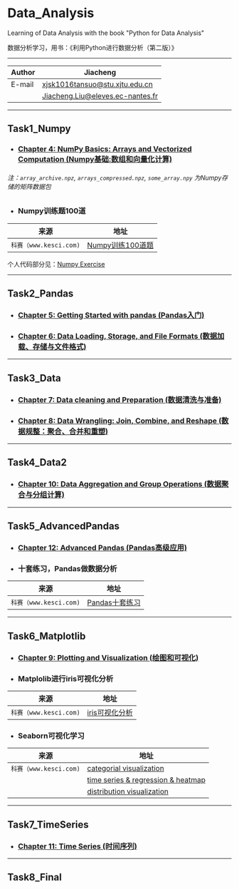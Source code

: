 # Data_Analysis

Learning of Data Analysis with the book "Python for Data Analysis"

数据分析学习，用书：《利用Python进行数据分析（第二版）》

****

|Author|Jiacheng|
|---|---
|E-mail|xjsk1016tansuo@stu.xjtu.edu.cn
| |Jiacheng.Liu@eleves.ec-nantes.fr

****

## Task1_Numpy

* ### [Chapter 4: NumPy Basics: Arrays and Vectorized Computation (Numpy基础:数组和向量化计算)](./Task1_Numpy/4.%20NumPy%20Basics-%20Arrays%20and%20Vectorized%20Computation.ipynb)

###### 注：`array_archive.npz`, `arrays_compressed.npz`, `some_array.npy` 为Numpy存储的矩阵数据包


* ### Numpy训练题100道

|来源|地址|
|----|-----|
|`科赛（www.kesci.com)`|[Numpy训练100道题](https://www.kesci.com/home/project/59f29f67c5f3f5119527a2cc "悬停显示")|

个人代码部分见：[Numpy Exercise](./Task1_Numpy/这100道练习，带你玩转Numpy.ipynb)

---

## Task2_Pandas

* ### [Chapter 5: Getting Started with pandas (Pandas入门)](./Task2_Pandas/5.%20Getting%20Started%20with%20Pandas.ipynb)


* ### [Chapter 6: Data Loading, Storage, and File Formats (数据加载、存储与文件格式)](./Task2_Pandas/5.%20Getting%20Started%20with%20Pandas.ipynb)

---

## Task3_Data

* ### [Chapter 7: Data cleaning and Preparation (数据清洗与准备)](./Task2_Pandas/5.%20Getting%20Started%20with%20Pandas.ipynb)


* ### [Chapter 8: Data Wrangling: Join, Combine, and Reshape (数据规整：聚合、合并和重塑)](./Task3_Data/8.%20Data%20Wrangling-Join%2C%20Combine%2C%20and%20Reshape.ipynb)

---

## Task4_Data2

* ### [Chapter 10: Data Aggregation and Group Operations (数据聚合与分组计算)](./Task4_Data2/10.%20Data%20Aggregation%20and%20Group%20Operations.ipynb)

---

## Task5_AdvancedPandas

* ### [Chapter 12: Advanced Pandas (Pandas高级应用)](./Task4_Data2/10.%20Data%20Aggregation%20and%20Group%20Operations.ipynb)


* ### 十套练习，Pandas做数据分析

|来源|地址|
|----|-----|
|`科赛（www.kesci.com)`|[Pandas十套练习](https://www.kesci.com/home/project/59e77a636d213335f38daec2 "悬停显示")|

---


## Task6_Matplotlib

* ### [Chapter 9: Plotting and Visualization (绘图和可视化)](./Task6_Matplotlib/9.%20Plotting%20and%20Visualization.ipynb)

* ### Matplolib进行iris可视化分析

|来源|地址|
|----|-----|
|`科赛（www.kesci.com)`|[iris可视化分析](https://www.kesci.com/home/project/58a943707159a710d916af15 "悬停显示")|

* ### Seaborn可视化学习
|来源|地址|
|----|-----|
|`科赛（www.kesci.com)`|[categorial visualization](https://www.kesci.com/home/project/59c3851c2110010662398bfc "悬停显示")
| |[time series & regression & heatmap](https://www.kesci.com/home/project/59c9e95d21100106623ecf58 "悬停显示")
| |[distribution visualization](https://www.kesci.com/home/project/59c8b06421100106623db531 "悬停显示")

---

## Task7_TimeSeries

* ### [Chapter 11: Time Series (时间序列)](./Task7_TimeSeries/11.%20Time%20Series.ipynb)

---

## Task8_Final


